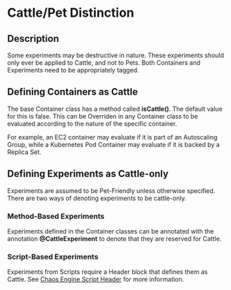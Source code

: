 # Cattle/Pet Distinction

## Description

Some experiments may be destructive in nature. These experiments should only ever be applied to Cattle, and not to Pets. Both Containers and Experiments need to be appropriately tagged.

## Defining Containers as Cattle

The base Container class has a method called **isCattle()**. The default value for this is false. This can be Overriden in any Container class to be evaluated according to the nature of the specific container.

For example, an EC2 container may evaluate if it is part of an Autoscaling Group, while a Kubernetes Pod Container may evaluate if it is backed by a Replica Set.

## Defining Experiments as Cattle-only

Experiments are assumed to be Pet-Friendly unless otherwise specified. There are two ways of denoting experiments to be cattle-only.

### Method-Based Experiments

Experiments defined in the Container classes can be annotated with the annotation **@CattleExperiment** to denote that they are reserved for Cattle.

### Script-Based Experiments

Experiments from Scripts require a Header block that defines them as Cattle. See [Chaos Engine Script Header](./Script_Experiments/script_header.md) for more information.

